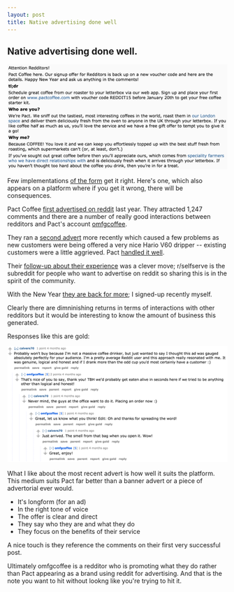 ```yaml
---
layout: post
title: Native advertising done well
---
```


## Native advertising done well.

[![Pact Coffee reddit advert](/assets/images-inline/pact-coffee.png)](/assets/images-original/pact-coffee-original.png)

Few implementations [of the form](http://en.wikipedia.org/wiki/Native_advertising) get it right. Here's one, which also appears on a platform where if you get it wrong, there will be consequences.

Pact Coffee [first advertised on reddit](http://www.reddit.com/comments/23y39g/an_invitation_to_uk_redditors_do_you_drink_coffee/) last year. They attracted 1,247 comments and there are a number of really good interactions between redditors and Pact's account [omfgcoffee](http://www.reddit.com/user/omfgcoffee).

They ran a [second advert](http://www.reddit.com/comments/2fzqs7/a_new_invitation_to_uk_redditors_what_does_really/) more recently which caused a few problems as new customers were being offered a very nice Hario V60 dripper -- existing customers were a little aggrieved. Pact [handled it well](http://blog.pactcoffee.com/2014/08/12/v60-balls-up-an-apology-and-a-cracking-offer-for-existing-customers/).

Their [follow-up about their experience](http://www.reddit.com/r/selfserve/comments/2laczf/were_pact_coffee_one_of_uks_first_advertisers_on/) was a clever move; r/selfserve is the subreddit for people who want to advertise on reddit so sharing this is in the spirit of the community. 

With the New Year [they are back for more](http://www.reddit.com/comments/2r3mgz/uk_reddit_offer_a_new_way_to_drink_great_coffee/); I signed-up recently myself. 

Clearly there are dimninishing returns in terms of interactions with other redditors but it would be interesting to know the amount of business this generated.

Responses like this are gold:

[![Pact Coffee reddit comments](/assets/images-inline/pact-coffee-comment.png)](/assets/images-original/pact-coffee-comment-original.png)

What I like about the most recent advert is how well it suits the platform. This medium suits Pact far better than a banner advert or a piece of advertorial ever would.

* It's longform (for an ad)
* In the right tone of voice
* The offer is clear and direct
* They say who they are and what they do
* They focus on the benefits of their service

A nice touch is they reference the comments on their first very successful post.

Ultimately omfgcoffee is a redditor who is promoting what they do rather than Pact appearing as a brand using reddit for advertising. And that is the note you want to hit without lookng like you're trying to hit it.